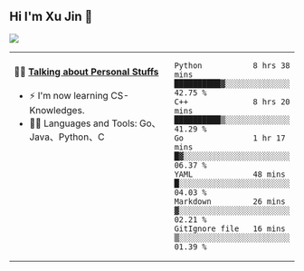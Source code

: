 
## Hi I'm Xu Jin 👋
![](https://komarev.com/ghpvc/?username=jiayouxujin&color=brightgreen&label=PROFILE+VIEWS)



<table align="center">
<tr>
<td valign="top" width="60%">

#### 🏋️‍♀️ <a href="https://github.com/jiayouxujin" target="_blank">Talking about Personal Stuffs</a>
<!-- recent_releases starts -->

- ⚡  I'm now learning CS-Knowledges.  
- 🏊‍♂️ Languages and Tools: Go、Java、Python、C
<!-- recent_releases ends -->
</td>
<td>
 
<!--START_SECTION:waka-->

```text
Python           8 hrs 38 mins   ██████████▓░░░░░░░░░░░░░░   42.75 %
C++              8 hrs 20 mins   ██████████▒░░░░░░░░░░░░░░   41.29 %
Go               1 hr 17 mins    █▓░░░░░░░░░░░░░░░░░░░░░░░   06.37 %
YAML             48 mins         █░░░░░░░░░░░░░░░░░░░░░░░░   04.03 %
Markdown         26 mins         ▓░░░░░░░░░░░░░░░░░░░░░░░░   02.21 %
GitIgnore file   16 mins         ▒░░░░░░░░░░░░░░░░░░░░░░░░   01.39 %
```

<!--END_SECTION:waka-->
 
</td>
</tr>
</table>





